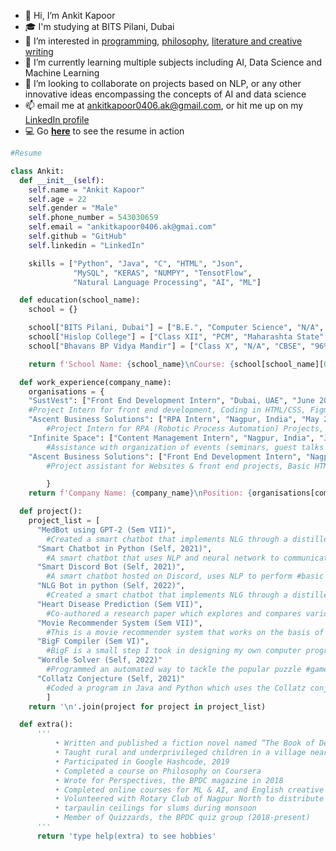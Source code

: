 - 👋 Hi, I’m Ankit Kapoor
- :mortar_board: I'm studying at BITS Pilani, Dubai
- 👀 I’m interested in [programming](https://github.com/ankitkapooor?tab=repositories), [philosophy](https://drive.google.com/file/d/1QkIRKiBdjOmPYoiXYucs81Yi2WrMXGFr/view?usp=sharing), [literature and creative writing](https://www.instagram.com/kapooooooooor/)
- 🌱 I’m currently learning multiple subjects including AI, Data Science and Machine Learning
- 💞️ I’m looking to collaborate on projects based on NLP, or any other innovative ideas encompassing the concepts of AI and data science
- 📫 email me at ankitkapoor0406.ak@gmail.com, or hit me up on my [LinkedIn profile](https://www.linkedin.com/in/ankitkapooor/)
- :computer: Go **[here](https://github.com/ankitkapooor/ankitkapooor/blob/main/cv_example.ipynb)** to see the resume in action

~~~python
#Resume

class Ankit:
  def __init__(self):
    self.name = "Ankit Kapoor"
    self.age = 22
    self.gender = "Male"
    self.phone_number = 543030659
    self.email = "ankitkapoor0406.ak@gmai.com"
    self.github = "GitHub"
    self.linkedin = "LinkedIn"

    skills = ["Python", "Java", "C", "HTML", "Json",
              "MySQL", "KERAS", "NUMPY", "TensotFlow",
              "Natural Language Processing", "AI", "ML"]

  def education(school_name):
    school = {}

    school["BITS Pilani, Dubai"] = ["B.E.", "Computer Science", "N/A", "7.46", "2018 - 2020"]
    school["Hislop College"] = ["Class XII", "PCM", "Maharashta State", "78%", "2018"]
    school["Bhavans BP Vidya Mandir"] = ["Class X", "N/A", "CBSE", "96%", "2016"]

    return f'School Name: {school_name}\nCourse: {school[school_name][0]}\nSpecialization: {school[school_name][1]}\nBoard: {school[school_name][2]}\nScore: {school[school_name][3]}\nYear: {school[school_name][4]}'

  def work_experience(company_name):
    organisations = {
    "SustVest": ["Front End Development Intern", "Dubai, UAE", "June 2021 - August 2021"],
	#Project Intern for front end development, Coding in HTML/CSS, Figma, report writing
    "Ascent Business Solutions": ["RPA Intern", "Nagpur, India", "May 2020 - June 2020"],
    	#Project Intern for RPA (Robotic Process Automation) Projects, basic coding, report #writing
    "Infinite Space": ["Content Management Intern", "Nagpur, India", "July 2018"],
    	#Assistance with organization of events (seminars, guest talks etc.), handling social #media posts, writing passages for posts/blogs.
    "Ascent Business Solutions": ["Front End Development Intern", "Nagpur, India", "July 2018"]
    	#Project assistant for Websites & front end projects, Basic HTML/CSS, website debugging, #report writing

        }
    return f'Company Name: {company_name}\nPosition: {organisations[company_name][0]}\nLocation: {organisations[company_name][1]}\nDate: {organisations[company_name][2]}'

  def project():
    project_list = [
      "MedBot using GPT-2 (Sem VII)",
        #Created a smart chatbot that implements NLG through a distilled version of GPT-2. It can #hold conversations and generate replies based on medical #queries. Ongoing part of my #Thesis.
      "Smart Chatbot in Python (Self, 2021)",
        #A smart chatbot that uses NLP and neural network to communicate with the user. It is #completely voice activated and can scrape Google and #YouTube.
      "Smart Discord Bot (Self, 2021)",
        #A smart chatbot hosted on Discord, uses NLP to perform #basic human communication. It #also uses the bot also has multiple functions like displaying movie recommendations, #Wikipedia articles, jokes/memes.
      "NLG Bot in python (Self, 2022)",
        #Created a smart chatbot that implements NLG through a distilled version of GPT-2. It can #hold conversations through replies it generates by itself #based on user queries.
      "Heart Disease Prediction (Sem VII)",
        #Co-authored a research paper which explores and compares various machine learning #algorithms used to predict heart disease in patients.
      "Movie Recommender System (Sem VII)",
        #This is a movie recommender system that works on the basis of the KNN (K Nearest #Neighbors) algorithm. Recommends 20 movies based on user input #and user ratings.
      "BigF Compiler (Sem VI)",
        #BigF is a small step I took in designing my own computer programming language. Converts #BigF (my language) to C code.
      "Wordle Solver (Self, 2022)"
        #Programmed an automated way to tackle the popular puzzle #game called Wordle.
      "Collatz Conjecture (Self, 2021)"
        #Coded a program in Java and Python which uses the Collatz conjecture to procedurally #generate patterns.
        ]
    return '\n'.join(project for project in project_list)

  def extra():
      '''
          •	Written and published a fiction novel named “The Book of Destiny”, published by Notion Press Chennai in 2015
          •	Taught rural and underprivileged children in a village near the district Tons with INME in 2017
          •	Participated in Google Hashcode, 2019
          •	Completed a course on Philosophy on Coursera
          •	Wrote for Perspectives, the BPDC magazine in 2018
          •	Completed online courses for ML & AI, and English creative writing from MyCaptain in 2017
          •	Volunteered with Rotary Club of Nagpur North to distribute supplies and helped create makeshift
          •	tarpaulin ceilings for slums during monsoon
          •	Member of Quizzards, the BPDC quiz group (2018-present)
      '''
      return 'type help(extra) to see hobbies'

~~~

<!---
ankitkapooor/ankitkapooor is a ✨ special ✨ repository because its `README.md` (this file) appears on your GitHub profile.
You can click the Preview link to take a look at your changes.
--->
